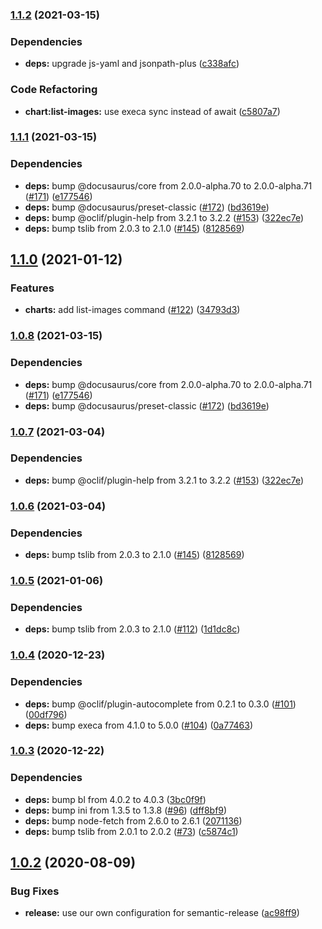 ### [1.1.2](https://github.com/felipecassiors/megatar/compare/v1.1.1...v1.1.2) (2021-03-15)


### Dependencies

* **deps:** upgrade js-yaml and jsonpath-plus ([c338afc](https://github.com/felipecassiors/megatar/commit/c338afcf36204b181449f0042d89005e752a232a))


### Code Refactoring

* **chart:list-images:** use execa sync instead of await ([c5807a7](https://github.com/felipecassiors/megatar/commit/c5807a7540297f1ba1e45ea9abccd6e29a0fd514))

### [1.1.1](https://github.com/felipecassiors/megatar/compare/v1.1.0...v1.1.1) (2021-03-15)


### Dependencies

* **deps:** bump @docusaurus/core from 2.0.0-alpha.70 to 2.0.0-alpha.71 ([#171](https://github.com/felipecassiors/megatar/issues/171)) ([e177546](https://github.com/felipecassiors/megatar/commit/e17754677f7e547bdf7bde1e1fd4a77aae00d24a))
* **deps:** bump @docusaurus/preset-classic ([#172](https://github.com/felipecassiors/megatar/issues/172)) ([bd3619e](https://github.com/felipecassiors/megatar/commit/bd3619ef9e58974459508f4e3cf26ba4eb6437b4))
* **deps:** bump @oclif/plugin-help from 3.2.1 to 3.2.2 ([#153](https://github.com/felipecassiors/megatar/issues/153)) ([322ec7e](https://github.com/felipecassiors/megatar/commit/322ec7e16f83c9ca247f41343de980c07dd268d5))
* **deps:** bump tslib from 2.0.3 to 2.1.0 ([#145](https://github.com/felipecassiors/megatar/issues/145)) ([8128569](https://github.com/felipecassiors/megatar/commit/8128569bcffcf025562a216180199484ff84fb8c))

## [1.1.0](https://github.com/felipecassiors/megatar/compare/v1.0.5...v1.1.0) (2021-01-12)


### Features

* **charts:** add list-images command ([#122](https://github.com/felipecassiors/megatar/issues/122)) ([34793d3](https://github.com/felipecassiors/megatar/commit/34793d374d1afd6dd12e818a26464f9de80e5eb8))
### [1.0.8](https://github.com/felipecassiors/megatar/compare/v1.0.7...v1.0.8) (2021-03-15)


### Dependencies

* **deps:** bump @docusaurus/core from 2.0.0-alpha.70 to 2.0.0-alpha.71 ([#171](https://github.com/felipecassiors/megatar/issues/171)) ([e177546](https://github.com/felipecassiors/megatar/commit/e17754677f7e547bdf7bde1e1fd4a77aae00d24a))
* **deps:** bump @docusaurus/preset-classic ([#172](https://github.com/felipecassiors/megatar/issues/172)) ([bd3619e](https://github.com/felipecassiors/megatar/commit/bd3619ef9e58974459508f4e3cf26ba4eb6437b4))

### [1.0.7](https://github.com/felipecassiors/megatar/compare/v1.0.6...v1.0.7) (2021-03-04)


### Dependencies

* **deps:** bump @oclif/plugin-help from 3.2.1 to 3.2.2 ([#153](https://github.com/felipecassiors/megatar/issues/153)) ([322ec7e](https://github.com/felipecassiors/megatar/commit/322ec7e16f83c9ca247f41343de980c07dd268d5))

### [1.0.6](https://github.com/felipecassiors/megatar/compare/v1.0.5...v1.0.6) (2021-03-04)


### Dependencies

* **deps:** bump tslib from 2.0.3 to 2.1.0 ([#145](https://github.com/felipecassiors/megatar/issues/145)) ([8128569](https://github.com/felipecassiors/megatar/commit/8128569bcffcf025562a216180199484ff84fb8c))

### [1.0.5](https://github.com/felipecassiors/megatar/compare/v1.0.4...v1.0.5) (2021-01-06)


### Dependencies

* **deps:** bump tslib from 2.0.3 to 2.1.0 ([#112](https://github.com/felipecassiors/megatar/issues/112)) ([1d1dc8c](https://github.com/felipecassiors/megatar/commit/1d1dc8cbdc52c2db19b4adf843a354d48a0df803))

### [1.0.4](https://github.com/felipecassiors/megatar/compare/v1.0.3...v1.0.4) (2020-12-23)


### Dependencies

* **deps:** bump @oclif/plugin-autocomplete from 0.2.1 to 0.3.0 ([#101](https://github.com/felipecassiors/megatar/issues/101)) ([00df796](https://github.com/felipecassiors/megatar/commit/00df796adea57897eb1695c29d0c4f97cf16a094))
* **deps:** bump execa from 4.1.0 to 5.0.0 ([#104](https://github.com/felipecassiors/megatar/issues/104)) ([0a77463](https://github.com/felipecassiors/megatar/commit/0a77463a7b5705d60600f0ff4b5d77217c657a10))

### [1.0.3](https://github.com/felipecassiors/megatar/compare/v1.0.2...v1.0.3) (2020-12-22)


### Dependencies

* **deps:** bump bl from 4.0.2 to 4.0.3 ([3bc0f9f](https://github.com/felipecassiors/megatar/commit/3bc0f9f360c37cb1b852290432b226ba7a368eb6))
* **deps:** bump ini from 1.3.5 to 1.3.8 ([#96](https://github.com/felipecassiors/megatar/issues/96)) ([dff8bf9](https://github.com/felipecassiors/megatar/commit/dff8bf9f377fb9cfa8af97678e59fa755dd6648d))
* **deps:** bump node-fetch from 2.6.0 to 2.6.1 ([2071136](https://github.com/felipecassiors/megatar/commit/20711367a046564b995b7d7811544acb102ccb65))
* **deps:** bump tslib from 2.0.1 to 2.0.2 ([#73](https://github.com/felipecassiors/megatar/issues/73)) ([c5874c1](https://github.com/felipecassiors/megatar/commit/c5874c1b7c99323961571fa72860ea7ae2c5e188))

## [1.0.2](https://github.com/felipecassiors/megatar/compare/v1.0.1...v1.0.2) (2020-08-09)


### Bug Fixes

* **release:** use our own configuration for semantic-release ([ac98ff9](https://github.com/felipecassiors/megatar/commit/ac98ff974eacc64e80518d28452871aba218f476))
